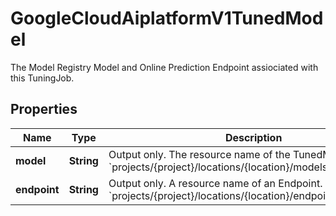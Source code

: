 

# GoogleCloudAiplatformV1TunedModel

The Model Registry Model and Online Prediction Endpoint assiociated with this TuningJob.

## Properties

| Name | Type | Description | Notes |
|------------ | ------------- | ------------- | -------------|
|**model** | **String** | Output only. The resource name of the TunedModel. Format: &#x60;projects/{project}/locations/{location}/models/{model}&#x60;. |  [optional] [readonly] |
|**endpoint** | **String** | Output only. A resource name of an Endpoint. Format: &#x60;projects/{project}/locations/{location}/endpoints/{endpoint}&#x60;. |  [optional] [readonly] |



